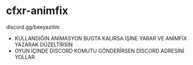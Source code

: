# cfxr-animfix
discord.gg/beeyazilim

- KULLANDIĞIN ANİMASYON BUGTA KALIRSA İŞİNE YARAR VE ANİMFİX YAZARAK DÜZELTİRSİN
- OYUN İÇİNDE DİSCORD KOMUTU GÖNDERİRSEN DİSCORD ADRESİNİ YOLLAR
